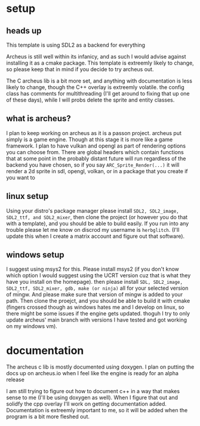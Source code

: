 # setup
## heads up
This template is using SDL2 as a backend for everything

Archeus is still well within its infanicy, and as such I would advise against installing it as a cmake package. This template is extreemly likely to change, so please keep that in mind if you decide to try archeus out.

The C archeus lib is a bit more set, and anything with documentation is less likely to change, though the C++ overlay is extreemly volatile. the config class has comments for multithreading (I'll get around to fixing that up one of these days), while I will probs delete the sprite and entity classes.

## what is archeus?
I plan to keep working on archeus as it is a passon project. archeus put simply is a game engine. Though at this stage it is more like a game framework. I plan to have vulkan and opengl as part of rendering options you can choose from. There are global headers which contain functions that at some point in the probably distant future will run regardless of the backend you have chosen, so if you say `ARC_Sprite_Render(...)` it will render a 2d sprite in sdl, opengl, volkan, or in a package that you create if you want to

## linux setup
Using your distro's package manager please install `SDL2, SDL2_image, SDL2_ttf, and SDL2_mixer`, then clone the project (or however you do that with a template), and you should be able to build easily. If you run into any trouble please let me know on discrod my username is `herbglitch`. (I'll update this when I create a matrix account and figure out that software).

## windows setup
I suggest using msys2 for this. Please install msys2 (if you don't know which option I would suggest using the UCRT version cuz that is what they have you install on the homepage). then please install `SDL, SDL2_image, SDL2_ttf, SDL2_mixer, gdb, make (or ninja)` all for your selected version of mingw. And please make sure that version of mingw is added to your path. Then clone the proejct, and you should be able to build it with cmake (fingers crossed though as windows hates me and I develop on linux, so there might be some issues if the engine gets updated. thoguh I try to only update archeus' main branch with versions I have tested and got working on my windows vm).

# documentation
The archeus c lib is mostly documented using doxygen. I plan on putting the docs up on archeus.io when I feel like the engine is ready for an alpha release

I am still trying to figure out how to document c++ in a way that makes sense to me (I'll be using doxygen as well). When I figure that out and solidfy the cpp overlay I'll work on getting documentation added. Documentation is extreemly important to me, so it will be added when the program is a bit more fleshed out.